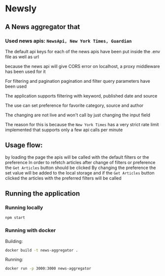 # Newsly

## A News aggregator that

### Used news apis: `NewsApi, New York Times, Guardian`

The default api keys for each of the news apis have been put inside the .env file as well as url

because the news api will give CORS error on localhost, a proxy middleware has been used for it

For filtering and pagination pagination and filter query parameters have been used

The application supports filtering with keyword, published date and source

The use can set preference for favorite category, source and author

The changing are not live and won't call by just changing the input field

The reason for this is because the `New York Times` has a very strict rate limit implemented that supports only a few api calls per minute

## Usage flow:

by loading the page the apis will be called with the default filters or the preference
In order to refetch articles after change of filters or preference the `Get Articles` button should be clicked
By changing the preference the set value will be added to the local storage and if the `Get Articles` button clicked the articles with the preferred filters will be called

## Running the application

### Running locally

```bash
npm start
```

### Running with docker

Building:

```bash
docker build -t news-aggregator .
```

Running:

```bash
docker run -p 3000:3000 news-aggregator
```

